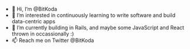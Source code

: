 - 👋 Hi, I’m @BitKoda
- 👀 I’m interested in continuously learning to write software and build data-centric apps
- 🌱 I’m currently building in Rails, and maybe some JavaScript and React thrown in occassionally :)
- 📫 Reach me on Twitter @BitKoda

<!---
BitKoda/BitKoda is a ✨ special ✨ repository because its `README.md` (this file) appears on your GitHub profile.
You can click the Preview link to take a look at your changes.
--->
